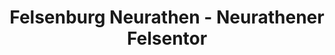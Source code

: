 ---
title: "Felsenburg Neurathen - Neurathener Felsentor"
url: /lohmen/felsenburg-neurathen-neurathener-felsentor/
shop: Tickets
---
